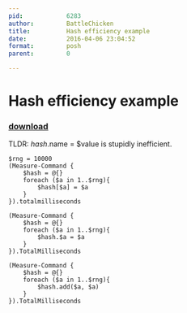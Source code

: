 ```yaml
---
pid:            6283
author:         BattleChicken
title:          Hash efficiency example
date:           2016-04-06 23:04:52
format:         posh
parent:         0

---
```


# Hash efficiency example

### [download](//scripts/6283.ps1)

TLDR:  $hash.$name = $value is stupidly inefficient.  

```posh
$rng = 10000
(Measure-Command {
    $hash = @{}
    foreach ($a in 1..$rng){
        $hash[$a] = $a
    }
}).totalmilliseconds

(Measure-Command {
    $hash = @{}
    foreach ($a in 1..$rng){
        $hash.$a = $a
    }
}).TotalMilliseconds

(Measure-Command {
    $hash = @{}
    foreach ($a in 1..$rng){
        $hash.add($a, $a)
    }
}).TotalMilliseconds
```
